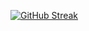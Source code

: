 [![GitHub Streak](https://streak-stats.demolab.com?user=Asayuki397&theme=panda&card_width=1344&card_height=240)](https://git.io/streak-stats)
<!--
**Asayuki397/Asayuki397** is a ✨ _special_ ✨ repository because its `README.md` (this file) appears on your GitHub profile.

Here are some ideas to get you started:

- 🔭 I’m currently working on ...
- 🌱 I’m currently learning ...
- 👯 I’m looking to collaborate on ...
- 🤔 I’m looking for help with ...
- 💬 Ask me about ...
- 📫 How to reach me: ...
- 😄 Pronouns: ...
- ⚡ Fun fact: ...
-->
